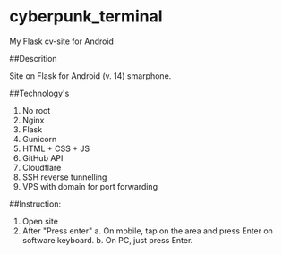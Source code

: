 # cyberpunk_terminal
My Flask cv-site for Android

##Descrition

Site on Flask for Android (v. 14) smarphone.

##Technology's

1. No root
2. Nginx
3. Flask
4. Gunicorn
5. HTML + CSS + JS
6. GitHub API
7. Cloudflare
8. SSH reverse tunnelling
9. VPS with domain for port forwarding

##Instruction:

1. Open site
2. After "Press enter"
    a. On mobile, tap on the area and press Enter on software keyboard.
    b. On PC, just press Enter.